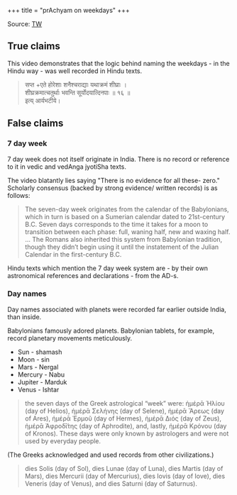 +++
title = "prAchyam on weekdays"
+++

Source: [TW](https://www.youtube.com/watch?v=1Pz9L7PDmg4)

## True claims
This video demonstrates that the logic behind naming the weekdays - in the Hindu way - was well recorded in Hindu texts.

> सप्त +एते होरेशाः शनैश्चराद्याः यथाक्रमं शीघ्राः ।  
शीघ्रक्रमात्चतुर्थाः भवन्ति सूर्योदयात्दिनपाः ॥ १६ ॥  
> इत्य् आर्यभटीये। 


## False claims
### 7 day week
7 day week does not itself originate in India. There is no record or reference to it in vedic and vedAnga jyotiSha texts. 

The video blatantly lies saying "There is no evidence for all these- zero." Scholarly consensus (backed by strong evidence/ written records) is as follows:

> The seven-day week originates from the calendar of the Babylonians, which in turn is based on a Sumerian calendar dated to 21st-century B.C. Seven days corresponds to the time it takes for a moon to transition between each phase: full, waning half, new and waxing half. ... The Romans also inherited this system from Babylonian tradition, though they didn’t begin using it until the instatement of the Julian Calendar in the first-century B.C.

Hindu texts which mention the 7 day week system are - by their own astronomical references and declarations - from the AD-s.

### Day names
Day names associated with planets were recorded far earlier outside India, than inside.

Babylonians famously adored planets. Babylonian tablets, for example, record planetary movements meticulously.

- Sun - shamash
- Moon - sin
- Mars - Nergal
- Mercury - Nabu
- Jupiter - Marduk
- Venus - Ishtar

> the seven days of the Greek astrological “week” were: ἡμέρᾱ Ἡλίου (day of Helios), ἡμέρᾱ Σελήνης (day of Selene), ἡμέρᾱ Ἄρεως (day of Ares), ἡμέρᾱ Ἑρμοῦ (day of Hermes), ἡμέρᾱ Διός (day of Zeus), ἡμέρᾱ Ἀφροδῑ́της (day of Aphrodite), and, lastly, ἡμέρᾱ Κρόνου (day of Kronos). These days were only known by astrologers and were not used by everyday people.

(The Greeks acknowledged and used records from other civilizations.)

> dies Solis (day of Sol), dies Lunae (day of Luna), dies Martis (day of Mars), dies Mercurii (day of Mercurius), dies Iovis (day of Iove), dies Veneris (day of Venus), and dies Saturni (day of Saturnus).
